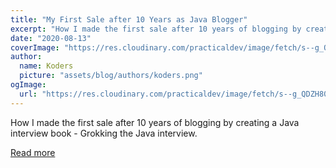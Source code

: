 ```yaml
---
title: "My First Sale after 10 Years as Java Blogger"
excerpt: "How I made the first sale after 10 years of blogging by creating a Java interview book - Grokking the Java interview. "
date: "2020-08-13"
coverImage: "https://res.cloudinary.com/practicaldev/image/fetch/s--g_QDZH80--/c_imagga_scale,f_auto,fl_progressive,h_420,q_auto,w_1000/https://miro.medium.com/max/557/1%2Az2nWmqI8Bv-3I_tjLq4bnQ.png"
author:
  name: Koders
  picture: "assets/blog/authors/koders.png"
ogImage:
  url: "https://res.cloudinary.com/practicaldev/image/fetch/s--g_QDZH80--/c_imagga_scale,f_auto,fl_progressive,h_420,q_auto,w_1000/https://miro.medium.com/max/557/1%2Az2nWmqI8Bv-3I_tjLq4bnQ.png"
---
```


How I made the first sale after 10 years of blogging by creating a Java interview book - Grokking the Java interview. 

[Read more](https://dev.to/javinpaul/my-first-sale-after-10-years-as-java-blogger-1joi)
